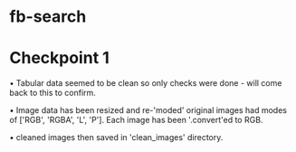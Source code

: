 # fb-search

# Checkpoint 1
• Tabular data seemed to be clean so only checks were done - will come back to this to confirm.

• Image data has been resized and re-'moded' original images had modes of ['RGB', 'RGBA', 'L', 'P']. Each image has been '.convert'ed to RGB. 

• cleaned images then saved in 'clean_images' directory. 
